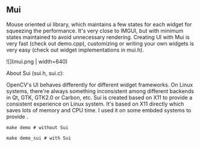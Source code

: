 Mui
---

Mouse oriented ui library, which maintains a few states for each widget for squeezing the performance. It's very close to IMGUI, but with minimum states maintained to avoid unnecessary rendering. Creating UI with Mui is very fast (check out demo.cpp), customizing or writing your own widgets is very easy (check out widget implementations in mui.h).    

![](mui.png | width=640)

About Sui (sui.h, sui.c):

OpenCV's UI behaves differently for different widget frameworks. On Linux systems, there're always something inconsistent among different backends in Qt, GTK, GTK2.0 or Carbon, etc. Sui is created based on X11 to provide a consistent experience on Linux system. It's based on X11 directly which saves lots of memory and CPU time. I used it on some embded systems to provide . 


```
make demo # without Sui
```

```
make demo_sui # with Sui
```

